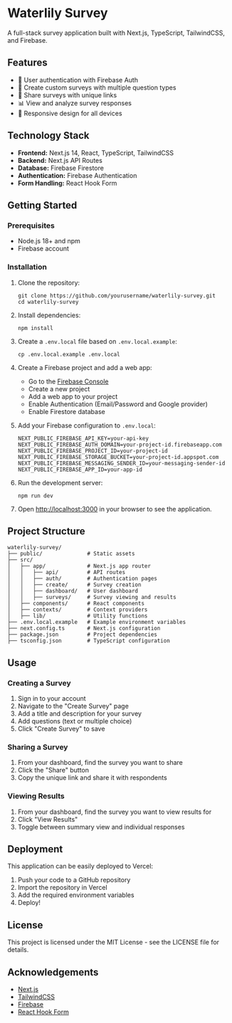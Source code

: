 # Waterlily Survey

A full-stack survey application built with Next.js, TypeScript, TailwindCSS, and Firebase.

## Features

- 🔐 User authentication with Firebase Auth
- 📝 Create custom surveys with multiple question types
- 🔗 Share surveys with unique links
- 📊 View and analyze survey responses
- 📱 Responsive design for all devices

## Technology Stack

- **Frontend:** Next.js 14, React, TypeScript, TailwindCSS
- **Backend:** Next.js API Routes
- **Database:** Firebase Firestore
- **Authentication:** Firebase Authentication
- **Form Handling:** React Hook Form

## Getting Started

### Prerequisites

- Node.js 18+ and npm
- Firebase account

### Installation

1. Clone the repository:
   ```
   git clone https://github.com/yourusername/waterlily-survey.git
   cd waterlily-survey
   ```

2. Install dependencies:
   ```
   npm install
   ```

3. Create a `.env.local` file based on `.env.local.example`:
   ```
   cp .env.local.example .env.local
   ```

4. Create a Firebase project and add a web app:
   - Go to the [Firebase Console](https://console.firebase.google.com/)
   - Create a new project
   - Add a web app to your project
   - Enable Authentication (Email/Password and Google provider)
   - Enable Firestore database

5. Add your Firebase configuration to `.env.local`:
   ```
   NEXT_PUBLIC_FIREBASE_API_KEY=your-api-key
   NEXT_PUBLIC_FIREBASE_AUTH_DOMAIN=your-project-id.firebaseapp.com
   NEXT_PUBLIC_FIREBASE_PROJECT_ID=your-project-id
   NEXT_PUBLIC_FIREBASE_STORAGE_BUCKET=your-project-id.appspot.com
   NEXT_PUBLIC_FIREBASE_MESSAGING_SENDER_ID=your-messaging-sender-id
   NEXT_PUBLIC_FIREBASE_APP_ID=your-app-id
   ```

6. Run the development server:
   ```
   npm run dev
   ```

7. Open [http://localhost:3000](http://localhost:3000) in your browser to see the application.

## Project Structure

```
waterlily-survey/
├── public/              # Static assets
├── src/
│   ├── app/             # Next.js app router
│   │   ├── api/         # API routes
│   │   ├── auth/        # Authentication pages
│   │   ├── create/      # Survey creation
│   │   ├── dashboard/   # User dashboard
│   │   ├── surveys/     # Survey viewing and results
│   ├── components/      # React components
│   ├── contexts/        # Context providers
│   ├── lib/             # Utility functions
├── .env.local.example   # Example environment variables
├── next.config.ts       # Next.js configuration
├── package.json         # Project dependencies
├── tsconfig.json        # TypeScript configuration
```

## Usage

### Creating a Survey

1. Sign in to your account
2. Navigate to the "Create Survey" page
3. Add a title and description for your survey
4. Add questions (text or multiple choice)
5. Click "Create Survey" to save

### Sharing a Survey

1. From your dashboard, find the survey you want to share
2. Click the "Share" button
3. Copy the unique link and share it with respondents

### Viewing Results

1. From your dashboard, find the survey you want to view results for
2. Click "View Results"
3. Toggle between summary view and individual responses

## Deployment

This application can be easily deployed to Vercel:

1. Push your code to a GitHub repository
2. Import the repository in Vercel
3. Add the required environment variables
4. Deploy!

## License

This project is licensed under the MIT License - see the LICENSE file for details.

## Acknowledgements

- [Next.js](https://nextjs.org/)
- [TailwindCSS](https://tailwindcss.com/)
- [Firebase](https://firebase.google.com/)
- [React Hook Form](https://react-hook-form.com/)
